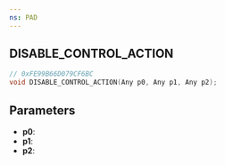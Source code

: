 ```yaml
---
ns: PAD
---
```

## DISABLE_CONTROL_ACTION

```c
// 0xFE99B66D079CF6BC
void DISABLE_CONTROL_ACTION(Any p0, Any p1, Any p2);
```

## Parameters
* **p0**:
* **p1**:
* **p2**:
